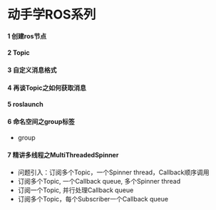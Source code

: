 # 动手学ROS系列

#### 1 创建ros节点

#### 2 Topic

#### 3 自定义消息格式

#### 4 再谈Topic之如何获取消息

#### 5 roslaunch

#### 6 命名空间之group标签

- group

#### 7 精讲多线程之MultiThreadedSpinner

- 问题引入：订阅多个Topic，一个Spinner thread，Callback顺序调用
- 订阅多个Topic, 一个Callback queue, 多个Spinner thread
- 订阅一个Topic, 并行处理Callback queue
- 订阅多个Topic，每个Subscriber一个Callback queue

